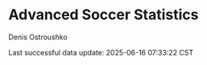 # Advanced Soccer Statistics
Denis Ostroushko

<!-- gfm -->

Last successful data update: 2025-06-16 07:33:22 CST
